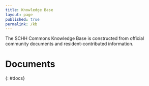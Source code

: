 ```yaml
---
title: Knowledge Base
layout: page
published: true
permalink: /kb
---
```


<style>
    table {
        width: 100%;
        border-collapse: collapse;
        margin: 1em 0;
        font-size: 0.95rem;
        font-family: sans-serif;
    }

    th, td {
        padding: 0.6em 0.8em;
        text-align: left;
        border: 1px solid #ddd;
    }

    th {
        background-color: #f4f4f4;
        font-weight: 600;
    }

    tr:nth-child(even) {
        background-color: #fafafa;
    }

    tr:hover {
        background-color: #f1f7ff;
    }
</style>

The SCHH Commons Knowledge Base is constructed from official community documents and resident-contributed information.

# Documents
{: #docs}

<script>
    console.log('test')
</script>

<script src="https://cdn.jsdelivr.net/npm/marked/lib/marked.umd.js"></script>
<script>
    const md2Html = (md) => marked.parse(md);
    console.log('js');

    fetch('https://www.schh-commons.org/knowledge-base/index.md')
    .then(resp => resp.text())
    .then(md => {
        const html = md2Html(md);
        console.log(html);
        document.getElementById('docs').innerHTML = html;
    })

</script>